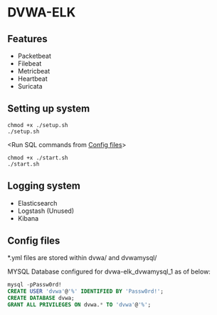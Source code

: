 # DVWA-ELK

## Features
- Packetbeat
- Filebeat
- Metricbeat
- Heartbeat
- Suricata

## Setting up system
```shellsession
chmod +x ./setup.sh
./setup.sh
```
<Run SQL commands from [Config files](https://github.com/mcdulltii/dvwa-elk#config-files)>
```shellsession
chmod +x ./start.sh
./start.sh
```

## Logging system
- Elasticsearch
- Logstash (Unused)
- Kibana

## Config files
*.yml files are stored within dvwa/ and dvwamysql/

MYSQL Database configured for dvwa-elk_dvwamysql_1 as of below:
```sql
mysql -pPassw0rd!
CREATE USER 'dvwa'@'%' IDENTIFIED BY 'Passw0rd!';
CREATE DATABASE dvwa;
GRANT ALL PRIVILEGES ON dvwa.* TO 'dvwa'@'%';
```

